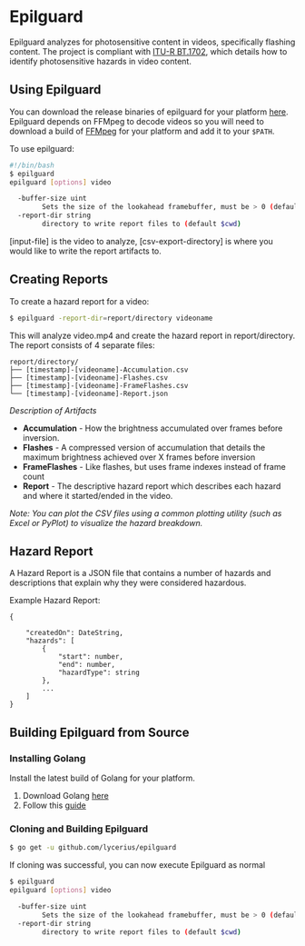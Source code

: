# Epilguard
Epilguard analyzes for photosensitive content in videos, specifically flashing content. The project is compliant with [ITU-R BT.1702](https://www.itu.int/dms_pubrec/itu-r/rec/bt/R-REC-BT.1702-0-200502-I!!PDF-E.pdf), which details how to identify photosensitive hazards in video content.
## Using Epilguard
You can download the release binaries of epilguard for your platform [here](https://github.com/lycerius/epilguard/releases/latest). Epilguard depends on FFMpeg to decode videos so you will need to download a build of [FFMpeg](https://www.ffmpeg.org/) for your platform and add it to your `$PATH`.


To use epilguard:
``` sh
#!/bin/bash
$ epilguard
epilguard [options] video

  -buffer-size uint
        Sets the size of the lookahead framebuffer, must be > 0 (default 30)
  -report-dir string
        directory to write report files to (default $cwd)
```

[input-file] is the video to analyze, [csv-export-directory] is where you would like to write the report artifacts to.
## Creating Reports
To create a hazard report for a video:
``` sh
$ epilguard -report-dir=report/directory videoname
```

This will analyze video.mp4 and create the hazard report in report/directory. The report consists of 4 separate files:

``` tree
report/directory/
├── [timestamp]-[videoname]-Accumulation.csv
├── [timestamp]-[videoname]-Flashes.csv
├── [timestamp]-[videoname]-FrameFlashes.csv
└── [timestamp]-[videoname]-Report.json
```

_Description of Artifacts_
* **Accumulation** - How the brightness accumulated over frames before inversion.
* **Flashes** - A compressed version of accumulation that details the maximum brightness achieved over X frames before inversion
* **FrameFlashes** - Like flashes, but uses frame indexes instead of frame count
* **Report** - The descriptive hazard report which describes each hazard and where it started/ended in the video.

*Note: You can plot the CSV files using a common plotting utility (such as Excel or PyPlot) to visualize the hazard breakdown.*
## Hazard Report
A Hazard Report is a JSON file that contains a number of hazards and descriptions that explain why they were considered hazardous.

Example Hazard Report:
```
{
  
    "createdOn": DateString,
    "hazards": [
        {
            "start": number,
            "end": number,
            "hazardType": string
        },
        ...
    ]
}
```



## Building Epilguard from Source
### Installing Golang
Install the latest build of Golang for your platform.
1. Download Golang [here](https://golang.org/dl/)
2. Follow this [guide](https://golang.org/doc/install)
### Cloning and Building Epilguard
``` sh
$ go get -u github.com/lycerius/epilguard
```

If cloning was successful, you can now execute Epilguard as normal
``` sh
$ epilguard
epilguard [options] video

  -buffer-size uint
        Sets the size of the lookahead framebuffer, must be > 0 (default 30)
  -report-dir string
        directory to write report files to (default $cwd)
```
